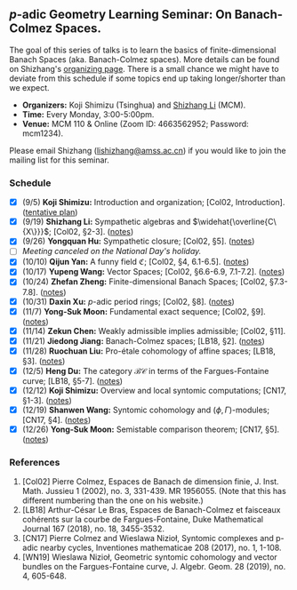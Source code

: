 <head>
    <script src="https://cdn.mathjax.org/mathjax/latest/MathJax.js?config=TeX-AMS-MML_HTMLorMML" type="text/javascript"></script>
    <script type="text/x-mathjax-config">
        MathJax.Hub.Config({
            tex2jax: {
            skipTags: ['script', 'noscript', 'style', 'textarea', 'pre'],
            inlineMath: [['$','$']]
            }
        });
    </script>
</head>

## _p_-adic Geometry Learning Seminar: On Banach-Colmez Spaces.

  The goal of this series of talks is to learn the basics of finite-dimensional Banach Spaces (aka. Banach-Colmez spaces). More details can be found on Shizhang's [organizing page](http://shizhang.li/seminars/BC%20spaces_22%20Fall.html). There is a small chance we might have to deviate from this schedule if some topics end up taking longer/shorter than we expect.
  - **Organizers:** Koji Shimizu (Tsinghua) and [Shizhang Li](http://shizhang.li) (MCM).
  - **Time:** Every Monday, 3:00-5:00pm.
  - **Venue:** MCM 110 & Online (Zoom ID: 4663562952; Password: mcm1234).

  
Please email Shizhang (<lishizhang@amss.ac.cn>) if you would like to join the mailing list for this seminar.

### Schedule

- [x] (9/5) **Koji Shimizu:** Introduction and organization; [Col02, Introduction]. ([tentative plan](././1.pdf))
- [x] (9/19) **Shizhang Li:** 
  Sympathetic algebras and $\widehat{\overline{C\{X\}}}$; [Col02, §2-3]. ([notes](././2.pdf))
- [x] (9/26) **Yongquan Hu:** 
  Sympathetic closure; [Col02, §5]. ([notes](././3.pdf))
- [ ] _Meeting canceled on the National Day's holiday._
- [x] (10/10) **Qijun Yan:** 
  A funny field $\mathfrak{C}$; [Col02, §4, 6.1-6.5]. ([notes](././4.pdf))
- [x] (10/17) **Yupeng Wang:** 
  Vector Spaces; [Col02, §6.6-6.9, 7.1-7.2]. ([notes](././5.pdf))
- [x] (10/24) **Zhefan Zheng:** 
  Finite-dimensional Banach Spaces; [Col02, §7.3-7.8]. ([notes](././6.pdf))
- [x] (10/31) **Daxin Xu:** 
  _p_-adic period rings; [Col02, §8]. ([notes](././7.pdf))
- [x] (11/7) **Yong-Suk Moon:** 
  Fundamental exact sequence; [Col02, §9]. ([notes](././8.pdf))
- [x] (11/14) **Zekun Chen:**
  Weakly admissible implies admissible; [Col02, §11].
- [x] (11/21) **Jiedong Jiang:** 
  Banach-Colmez spaces; [LB18, §2]. ([notes](././10.pdf))
- [x] (11/28) **Ruochuan Liu:** 
  Pro-étale cohomology of affine spaces; [LB18, §3]. ([notes](././11.pdf))
- [x] (12/5) **Heng Du:** 
  The category $\mathscr{BC}$ in terms of the Fargues-Fontaine curve; [LB18, §5-7]. ([notes](././12.pdf))
- [x] (12/12) **Koji Shimizu:** 
  Overview and local syntomic computations; [CN17, §1-3]. ([notes](././13.pdf))
- [x] (12/19) **Shanwen Wang:** 
  Syntomic cohomology and $(\phi, \Gamma)$-modules; [CN17, §4]. ([notes](././14.pdf))
- [x] (12/26) **Yong-Suk Moon:** 
  Semistable comparison theorem; [CN17, §5]. ([notes](././15.pdf))

### References

1. [Col02] Pierre Colmez, Espaces de Banach de dimension finie, J. Inst. Math. Jussieu 1 (2002), no. 3, 331-439. MR 1956055. (Note that this has different numbering than the one on his website.)
2. [LB18] Arthur-César Le Bras, Espaces de Banach-Colmez et faisceaux cohérents sur la courbe de Fargues-Fontaine, Duke Mathematical Journal 167 (2018), no. 18, 3455-3532.
3. [CN17] Pierre Colmez and Wieslawa Nizioł, Syntomic complexes and p-adic nearby cycles, Inventiones mathematicae 208 (2017), no. 1, 1-108.
4. [WN19] Wieslawa Nizioł, Geometric syntomic cohomology and vector bundles on the Fargues-Fontaine curve, J. Algebr. Geom. 28 (2019), no. 4, 605-648.





